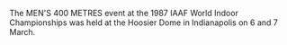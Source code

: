 The MEN'S 400 METRES event at the 1987 IAAF World Indoor Championships was held at the Hoosier Dome in Indianapolis on 6 and 7 March.
